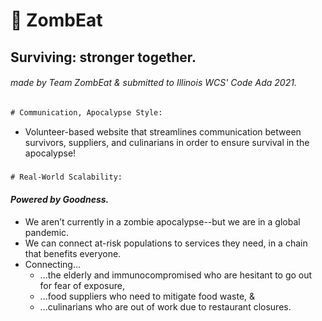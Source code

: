 # :zombie: ZombEat
## Surviving: stronger together.
###### made by Team ZombEat & submitted to Illinois WCS' Code Ada 2021.

###
``` diff
# Communication, Apocalypse Style:
```
- Volunteer-based website that streamlines communication
between survivors, suppliers, and culinarians
in order to ensure survival in the apocalypse!

###
``` diff
# Real-World Scalability:
```
#### *Powered by Goodness.*
- We aren’t currently in a zombie apocalypse--but we are in a global pandemic.
- We can connect at-risk populations to services they need, in a chain that benefits everyone.
- Connecting...
  - ...the elderly and immunocompromised who are hesitant to go out for fear of exposure,
  - ...food suppliers who need to mitigate food waste, &
  - ...culinarians who are out of work due to restaurant closures.




